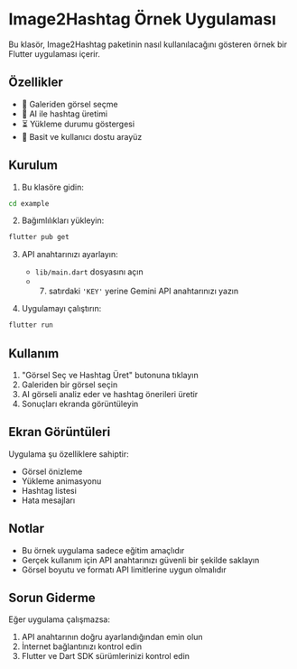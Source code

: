 # Image2Hashtag Örnek Uygulaması

Bu klasör, Image2Hashtag paketinin nasıl kullanılacağını gösteren örnek bir Flutter uygulaması içerir.

## Özellikler

- 📱 Galeriden görsel seçme
- 🤖 AI ile hashtag üretimi
- ⏳ Yükleme durumu göstergesi
- 🎨 Basit ve kullanıcı dostu arayüz

## Kurulum

1. Bu klasöre gidin:

```bash
cd example
```

2. Bağımlılıkları yükleyin:

```bash
flutter pub get
```

3. API anahtarınızı ayarlayın:
   - `lib/main.dart` dosyasını açın
   - 7. satırdaki `'KEY'` yerine Gemini API anahtarınızı yazın

4. Uygulamayı çalıştırın:

```bash
flutter run
```

## Kullanım

1. "Görsel Seç ve Hashtag Üret" butonuna tıklayın
2. Galeriden bir görsel seçin
3. AI görseli analiz eder ve hashtag önerileri üretir
4. Sonuçları ekranda görüntüleyin

## Ekran Görüntüleri

Uygulama şu özelliklere sahiptir:

- Görsel önizleme
- Yükleme animasyonu
- Hashtag listesi
- Hata mesajları

## Notlar

- Bu örnek uygulama sadece eğitim amaçlıdır
- Gerçek kullanım için API anahtarınızı güvenli bir şekilde saklayın
- Görsel boyutu ve formatı API limitlerine uygun olmalıdır

## Sorun Giderme

Eğer uygulama çalışmazsa:

1. API anahtarının doğru ayarlandığından emin olun
2. İnternet bağlantınızı kontrol edin
3. Flutter ve Dart SDK sürümlerinizi kontrol edin
